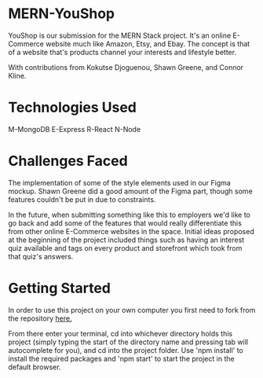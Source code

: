 # MERN-YouShop

YouShop is our submission for the MERN Stack project. It's an online E-Commerce website much like Amazon, Etsy, and Ebay. The concept is that of a website that's products channel your interests and lifestyle better.

With contributions from Kokutse Djoguenou, Shawn Greene, and Connor Kline.

# Technologies Used

M-MongoDB
E-Express
R-React
N-Node

# Challenges Faced

The implementation of some of the style elements used in our Figma mockup. Shawn Greene did a good amount of the Figma part, though some features couldn't be put in due to constraints.

In the future, when submitting something like this to employers we'd like to go back and add some of the features that would really differentiate this from other online E-Commerce websites in the space. Initial ideas proposed at the beginning of the project included things such as having an interest quiz available and tags on every product and storefront which took from that quiz's answers.

# Getting Started

In order to use this project on your own computer you first need to fork from the repository <a href='https://github.com/Julesdj/MERN-YouShop.git'>here.</a>

From there enter your terminal, cd into whichever directory holds this project (simply typing the start of the directory name and pressing tab will autocomplete for you), and cd into the project folder. Use 'npm install' to install the required packages and 'npm start' to start the project in the default browser.
